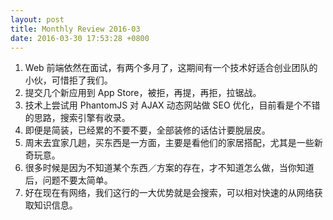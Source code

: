 ```yaml
---
layout: post
title: Monthly Review 2016-03
date: 2016-03-30 17:53:28 +0800
---
```


1. Web 前端依然在面试，有两个多月了，这期间有一个技术好适合创业团队的小伙，可惜拒了我们。
2. 提交几个新应用到 App Store，被拒，再提，再拒，拉锯战。
3. 技术上尝试用 PhantomJS 对 AJAX 动态网站做 SEO 优化，目前看是个不错的思路，搜索引擎有收录。
4. 即便是简装，已经累的不要不要，全部装修的话估计要脱层皮。
5. 周末去宜家几趟，买东西是一方面，主要是看他们的家居搭配，尤其是一些新奇玩意。
6. 很多时候是因为不知道某个东西／方案的存在，才不知道怎么做，当你知道后，问题不要太简单。
7. 好在现在有网络，我们这行的一大优势就是会搜索，可以相对快速的从网络获取知识信息。

